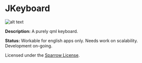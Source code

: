 # JKeyboard

![alt text](https://i.imgur.com/CmKZDVr.png)

**Description:** A purely qml keyboard.

**Status:** Workable for english apps only. Needs work on scalability. Development on-going.  

Licensed under the [Sparrow License](http://i.imgur.com/9xsn0EW.jpg). 

